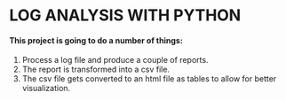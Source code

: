# LOG ANALYSIS WITH PYTHON

#### This project is going to do a number of things:
  1. Process a log file and produce a couple of reports.
  1. The report is transformed into a csv file.
  1. The csv file gets converted to an html file as tables to allow for better visualization.

